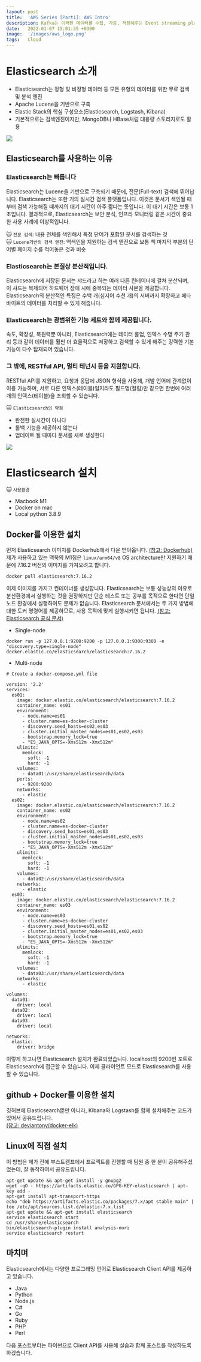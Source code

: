 ```yaml
---
layout: post
title:  'AWS Series [Part1]: AWS Intro'
description: Kafka는 이러한 데이터를 수집, 가공, 저장해주는 Event streaming platform입니다.
date:   2022-01-07 15:01:35 +0300
image:  '/images/aws_logo.png'
tags:   Cloud
---
```



# Elasticsearch 소개
 - Elasticsearch는 정형 및 비정형 데이터 등 모든 유형의 데이터를 위한 무료 검색 및 분석 엔진
 - Apache Lucene을 기반으로 구축
 - Elastic Stack의 핵심 구성요소(Elasticsearch, Logstash, Kibana)
 - 기본적으로는 검색엔진이지만, MongoDB나 HBase처럼 대용량 스토리지로도 활용


![](/images/elastic_1.png)

## Elasticsearch를 사용하는 이유  

### Elasticsearch는 빠릅니다
Elasticsearch는 Lucene을 기반으로 구축되기 때문에, 전문(Full-text) 검색에 뛰어납니다. Elasticsearch는 또한 거의 실시간 검색 플랫폼입니다. 이것은 문서가 색인될 때부터 검색 가능해질 때까지의 대기 시간이 아주 짧다는 뜻입니다. 이 대기 시간은 보통 1초입니다. 결과적으로, Elasticsearch는 보안 분석, 인프라 모니터링 같은 시간이 중요한 사용 사례에 이상적입니다.  

🐱 `전문 검색`: 내용 전체를 색인해서 특정 단어가 포함된 문서를 검색하는 것  
🐱 `Lucene기반의 검색 엔진`: 역색인을 지원하는 검색 엔진으로 보통 책 마지막 부분의 단어별 페이지 수를 적어놓은 것과 비슷

### Elasticsearch는 본질상 분산적입니다. 
Elasticsearch에 저장된 문서는 샤드라고 하는 여러 다른 컨테이너에 걸쳐 분산되며, 이 샤드는 복제되어 하드웨어 장애 시에 중복되는 데이터 사본을 제공합니다. Elasticsearch의 분산적인 특징은 수백 개(심지어 수천 개)의 서버까지 확장하고 페타바이트의 데이터를 처리할 수 있게 해줍니다.   

### Elasticsearch는 광범위한 기능 세트와 함께 제공됩니다. 
속도, 확장성, 복원력뿐 아니라, Elasticsearch에는 데이터 롤업, 인덱스 수명 주기 관리 등과 같이 데이터를 훨씬 더 효율적으로 저장하고 검색할 수 있게 해주는 강력한 기본 기능이 다수 탑재되어 있습니다.  

### 그 밖에, RESTful API, 멀티 테넌시 등을 지원합니다.
RESTful API를 지원하고, 요청과 응답에 JSON 형식을 사용해, 개발 언어에 관계없이 이용 가능하며, 서로 다른 인덱스(테이블)일지라도 필드명(컬럼)만 같으면 한번에 여러 개의 인덱스(테이블)을 조회할 수 있습니다.  

🐱 `Elasticsearch의 약점`
- 완전한 실시간이 아니다
- 롤백 기능을 제공하지 않는다
- 업데이트 될 때마다 문서를 새로 생성한다

![](/images/elastic_3.png)

# Elasticsearch 설치

🐱 `사용환경`  
- Macbook M1
- Docker on mac
- Local python 3.8.9

## Docker를 이용한 설치

먼저 Elasticsearch 이미지를 Dockerhub에서 다운 받아옵니다. [(참고: Dockerhub)](https://hub.docker.com/_/elasticsearch?tab=tags&page=1)  
제가 사용하고 있는 맥북의 M1칩은 `linux/arm64/v8` OS architecture만 지원하기 때문에 7.16.2 버전의 이미지를 가져오려고 합니다.  
```
docker pull elasticsearch:7.16.2
```

이제 이미지를 가지고 컨테이너를 생성합니다. Elasticsearch는 보통 성능상의 이유로 분산환경에서 실행하는 것을 권장하지만 단순 테스트 또는 공부를 목적으로 한다면 단일 노드 환경에서 실행하여도 문제가 없습니다. Elasticsearch 문서에서는 두 가지 방법에 대한 도커 명령어를 제공하므로, 사용 목적에 맞게 실행시키면 됩니다. [(참고: Elasticsearch 공식 문서)](https://www.elastic.co/guide/en/elasticsearch/reference/current/docker.html)

- Single-node
```
docker run -p 127.0.0.1:9200:9200 -p 127.0.0.1:9300:9300 -e "discovery.type=single-node" docker.elastic.co/elasticsearch/elasticsearch:7.16.2
```
- Multi-node

```
# Create a docker-compose.yml file

version: '2.2'
services:
  es01:
    image: docker.elastic.co/elasticsearch/elasticsearch:7.16.2
    container_name: es01
    environment:
      - node.name=es01
      - cluster.name=es-docker-cluster
      - discovery.seed_hosts=es02,es03
      - cluster.initial_master_nodes=es01,es02,es03
      - bootstrap.memory_lock=true
      - "ES_JAVA_OPTS=-Xms512m -Xmx512m"
    ulimits:
      memlock:
        soft: -1
        hard: -1
    volumes:
      - data01:/usr/share/elasticsearch/data
    ports:
      - 9200:9200
    networks:
      - elastic
  es02:
    image: docker.elastic.co/elasticsearch/elasticsearch:7.16.2
    container_name: es02
    environment:
      - node.name=es02
      - cluster.name=es-docker-cluster
      - discovery.seed_hosts=es01,es03
      - cluster.initial_master_nodes=es01,es02,es03
      - bootstrap.memory_lock=true
      - "ES_JAVA_OPTS=-Xms512m -Xmx512m"
    ulimits:
      memlock:
        soft: -1
        hard: -1
    volumes:
      - data02:/usr/share/elasticsearch/data
    networks:
      - elastic
  es03:
    image: docker.elastic.co/elasticsearch/elasticsearch:7.16.2
    container_name: es03
    environment:
      - node.name=es03
      - cluster.name=es-docker-cluster
      - discovery.seed_hosts=es01,es02
      - cluster.initial_master_nodes=es01,es02,es03
      - bootstrap.memory_lock=true
      - "ES_JAVA_OPTS=-Xms512m -Xmx512m"
    ulimits:
      memlock:
        soft: -1
        hard: -1
    volumes:
      - data03:/usr/share/elasticsearch/data
    networks:
      - elastic

volumes:
  data01:
    driver: local
  data02:
    driver: local
  data03:
    driver: local

networks:
  elastic:
    driver: bridge
```
이렇게 하고나면 Elasticsearch 설치가 완료되었습니다. localhost의 9200번 포트로 Elasticsearch에 접근할 수 있습니다. 이제 클라이언트 모드로 Elasticsearch를 사용할 수 있습니다. 

## github + Docker를 이용한 설치
깃허브에 Elasticsearch뿐만 아니라, Kibana와 Logstash를 함께 설치해주는 코드가 있어서 공유드립니다.  
[(참고: deviantony/docker-elk)](https://github.com/deviantony/docker-elk)

## Linux에 직접 설치
이 방법은 제가 전에 부스트캠프에서 프로젝트를 진행할 때 팀원 중 한 분이 공유해주셨었는데, 잘 동작하여서 공유드립니다.  
```
apt-get update && apt-get install -y gnupg2
wget -qO - https://artifacts.elastic.co/GPG-KEY-elasticsearch | apt-key add -
apt-get install apt-transport-https
echo "deb https://artifacts.elastic.co/packages/7.x/apt stable main" | tee /etc/apt/sources.list.d/elastic-7.x.list
apt-get update && apt-get install elasticsearch
service elasticsearch start
cd /usr/share/elasticsearch
bin/elasticsearch-plugin install analysis-nori
service elasticsearch restart
```

## 마치며  

Elasticsearch에서는 다양한 프로그래밍 언어로 Elasticsearch Client API를 제공하고 있습니다. 
- Java
- Python
- Node.js
- C#
- Go
- Ruby
- PHP
- Perl  

다음 포스트부터는 파이썬으로 Client API를 사용해 실습과 함께 포스트를 작성하도록 하겠습니다. 